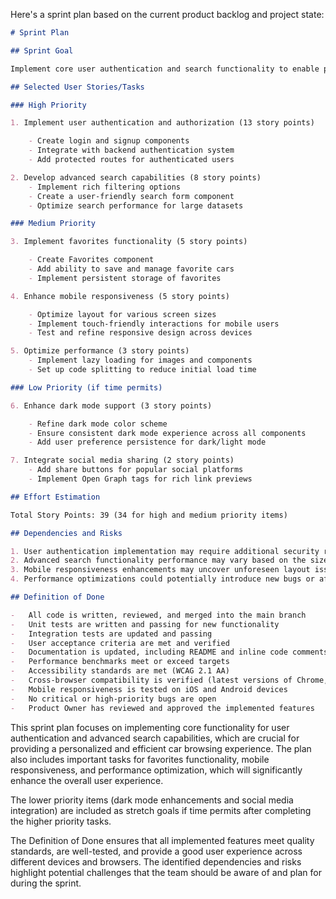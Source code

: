 Here's a sprint plan based on the current product backlog and project state:

```markdown
# Sprint Plan

## Sprint Goal

Implement core user authentication and search functionality to enable personalized user experiences and efficient car discovery.

## Selected User Stories/Tasks

### High Priority

1. Implement user authentication and authorization (13 story points)

    - Create login and signup components
    - Integrate with backend authentication system
    - Add protected routes for authenticated users

2. Develop advanced search capabilities (8 story points)
    - Implement rich filtering options
    - Create a user-friendly search form component
    - Optimize search performance for large datasets

### Medium Priority

3. Implement favorites functionality (5 story points)

    - Create Favorites component
    - Add ability to save and manage favorite cars
    - Implement persistent storage of favorites

4. Enhance mobile responsiveness (5 story points)

    - Optimize layout for various screen sizes
    - Implement touch-friendly interactions for mobile users
    - Test and refine responsive design across devices

5. Optimize performance (3 story points)
    - Implement lazy loading for images and components
    - Set up code splitting to reduce initial load time

### Low Priority (if time permits)

6. Enhance dark mode support (3 story points)

    - Refine dark mode color scheme
    - Ensure consistent dark mode experience across all components
    - Add user preference persistence for dark/light mode

7. Integrate social media sharing (2 story points)
    - Add share buttons for popular social platforms
    - Implement Open Graph tags for rich link previews

## Effort Estimation

Total Story Points: 39 (34 for high and medium priority items)

## Dependencies and Risks

1. User authentication implementation may require additional security review, potentially impacting the timeline.
2. Advanced search functionality performance may vary based on the size of the car database, requiring thorough testing with large datasets.
3. Mobile responsiveness enhancements may uncover unforeseen layout issues across different devices and browsers.
4. Performance optimizations could potentially introduce new bugs or affect existing functionality, necessitating comprehensive regression testing.

## Definition of Done

-   All code is written, reviewed, and merged into the main branch
-   Unit tests are written and passing for new functionality
-   Integration tests are updated and passing
-   User acceptance criteria are met and verified
-   Documentation is updated, including README and inline code comments
-   Performance benchmarks meet or exceed targets
-   Accessibility standards are met (WCAG 2.1 AA)
-   Cross-browser compatibility is verified (latest versions of Chrome, Firefox, Safari, and Edge)
-   Mobile responsiveness is tested on iOS and Android devices
-   No critical or high-priority bugs are open
-   Product Owner has reviewed and approved the implemented features
```

This sprint plan focuses on implementing core functionality for user authentication and advanced search capabilities, which are crucial for providing a personalized and efficient car browsing experience. The plan also includes important tasks for favorites functionality, mobile responsiveness, and performance optimization, which will significantly enhance the overall user experience.

The lower priority items (dark mode enhancements and social media integration) are included as stretch goals if time permits after completing the higher priority tasks.

The Definition of Done ensures that all implemented features meet quality standards, are well-tested, and provide a good user experience across different devices and browsers. The identified dependencies and risks highlight potential challenges that the team should be aware of and plan for during the sprint.
